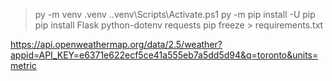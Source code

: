>py -m venv .venv
>.\.venv\Scripts\Activate.ps1
>py -m pip install -U pip 
>pip install Flask python-dotenv requests
>pip freeze > requirements.txt

https://api.openweathermap.org/data/2.5/weather?appid=API_KEY=e6371e622ecf5ce41a555eb7a5dd5d94&q=toronto&units=metric



